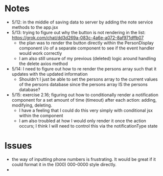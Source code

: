 # Notes
* 5/12: in the middle of saving data to server by adding the note service methods to the app.jsx
* 5/13: trying to figure out why the button is not rendering in the list: https://grok.com/chat/dd3d269a-083c-4a6e-a072-8af971dffb07
  * the plan was to render the button directly within the PersonDisplay component i/o of a separate component to see if the event handler would work correctly
  * I am also still unsure of my previous (deleted) logic around handling the delete axios method
* 5/14: I need to figure out how to re render the persons array such that it updates with the updated information
  * Shouldn't I just be able to set the persons array to the current values of the persons database since the persons array IS the persons database?
* 5/15: exercise 2.16; figuring out how to conditionally render a notification component for a set amount of time (timeout) after each action: adding, modifying, deleting.
  * I have a feeling that I could do this very simply with conditional jsx within the component
  * I am also troubled at how I would only render it once the action occurs; I think I will need to control this via the notificationType state

# Issues
* the way of inputting phone numbers is frustrating. It would be great if it could format it in the (000) 000-0000 style directly.
* 